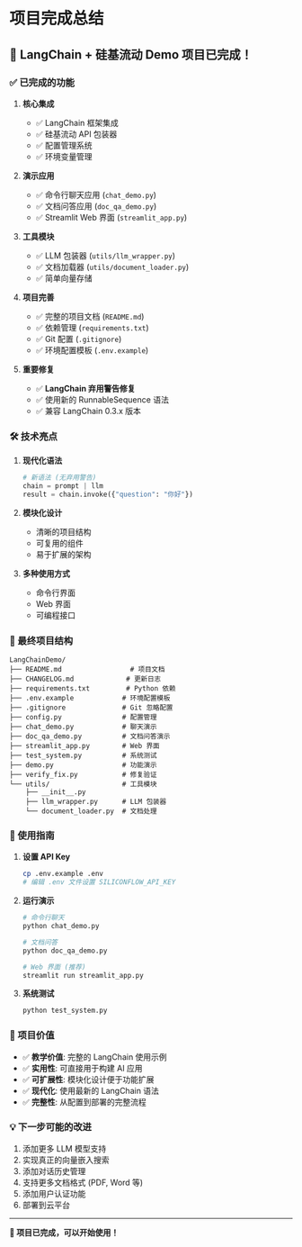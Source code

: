 # 项目完成总结

## 🎉 LangChain + 硅基流动 Demo 项目已完成！

### ✅ 已完成的功能

1. **核心集成**
   - ✅ LangChain 框架集成
   - ✅ 硅基流动 API 包装器
   - ✅ 配置管理系统
   - ✅ 环境变量管理

2. **演示应用**
   - ✅ 命令行聊天应用 (`chat_demo.py`)
   - ✅ 文档问答应用 (`doc_qa_demo.py`)
   - ✅ Streamlit Web 界面 (`streamlit_app.py`)

3. **工具模块**
   - ✅ LLM 包装器 (`utils/llm_wrapper.py`)
   - ✅ 文档加载器 (`utils/document_loader.py`)
   - ✅ 简单向量存储

4. **项目完善**
   - ✅ 完整的项目文档 (`README.md`)
   - ✅ 依赖管理 (`requirements.txt`)
   - ✅ Git 配置 (`.gitignore`)
   - ✅ 环境配置模板 (`.env.example`)

5. **重要修复**
   - ✅ **LangChain 弃用警告修复**
   - ✅ 使用新的 RunnableSequence 语法
   - ✅ 兼容 LangChain 0.3.x 版本

### 🛠️ 技术亮点

1. **现代化语法**
   ```python
   # 新语法 (无弃用警告)
   chain = prompt | llm
   result = chain.invoke({"question": "你好"})
   ```

2. **模块化设计**
   - 清晰的项目结构
   - 可复用的组件
   - 易于扩展的架构

3. **多种使用方式**
   - 命令行界面
   - Web 界面
   - 可编程接口

### 📁 最终项目结构

```
LangChainDemo/
├── README.md                 # 项目文档
├── CHANGELOG.md             # 更新日志
├── requirements.txt         # Python 依赖
├── .env.example            # 环境配置模板
├── .gitignore              # Git 忽略配置
├── config.py               # 配置管理
├── chat_demo.py            # 聊天演示
├── doc_qa_demo.py          # 文档问答演示
├── streamlit_app.py        # Web 界面
├── test_system.py          # 系统测试
├── demo.py                 # 功能演示
├── verify_fix.py           # 修复验证
└── utils/                  # 工具模块
    ├── __init__.py
    ├── llm_wrapper.py      # LLM 包装器
    └── document_loader.py  # 文档处理
```

### 🚀 使用指南

1. **设置 API Key**
   ```bash
   cp .env.example .env
   # 编辑 .env 文件设置 SILICONFLOW_API_KEY
   ```

2. **运行演示**
   ```bash
   # 命令行聊天
   python chat_demo.py
   
   # 文档问答
   python doc_qa_demo.py
   
   # Web 界面 (推荐)
   streamlit run streamlit_app.py
   ```

3. **系统测试**
   ```bash
   python test_system.py
   ```

### 🎯 项目价值

- ✅ **教学价值**: 完整的 LangChain 使用示例
- ✅ **实用性**: 可直接用于构建 AI 应用
- ✅ **可扩展性**: 模块化设计便于功能扩展
- ✅ **现代化**: 使用最新的 LangChain 语法
- ✅ **完整性**: 从配置到部署的完整流程

### 💡 下一步可能的改进

1. 添加更多 LLM 模型支持
2. 实现真正的向量嵌入搜索
3. 添加对话历史管理
4. 支持更多文档格式 (PDF, Word 等)
5. 添加用户认证功能
6. 部署到云平台

---

**🎉 项目已完成，可以开始使用！**
